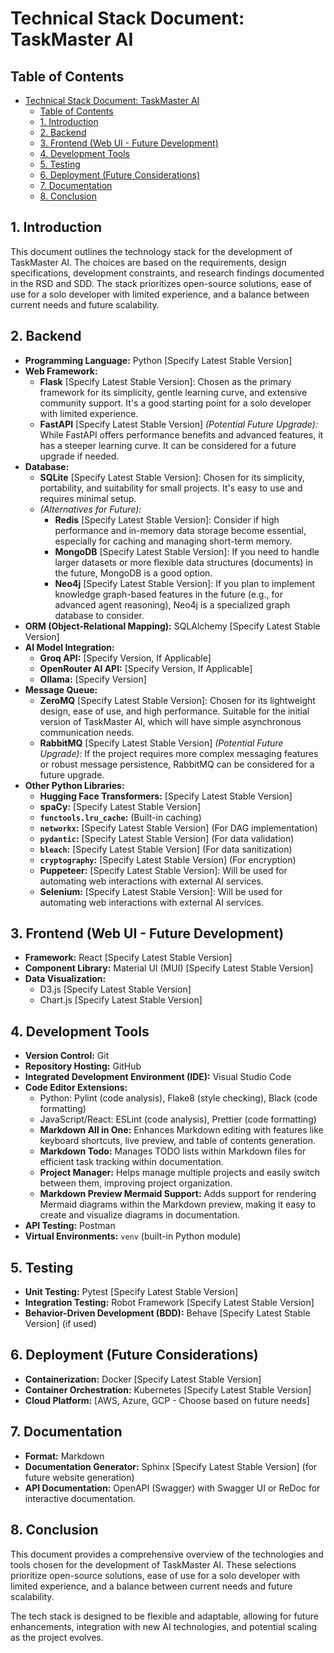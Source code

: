 # Technical Stack Document: TaskMaster AI

## Table of Contents

- [Technical Stack Document: TaskMaster AI](#technical-stack-document-taskmaster-ai)
  - [Table of Contents](#table-of-contents)
  - [1. Introduction](#1-introduction)
  - [2. Backend](#2-backend)
  - [3. Frontend (Web UI - Future Development)](#3-frontend-web-ui---future-development)
  - [4. Development Tools](#4-development-tools)
  - [5. Testing](#5-testing)
  - [6. Deployment (Future Considerations)](#6-deployment-future-considerations)
  - [7. Documentation](#7-documentation)
  - [8. Conclusion](#8-conclusion)


## 1. Introduction

This document outlines the technology stack for the development of TaskMaster AI. The choices are based on the requirements, design specifications, development constraints, and research findings documented in the RSD and SDD.  The stack prioritizes open-source solutions, ease of use for a solo developer with limited experience, and a balance between current needs and future scalability.

## 2. Backend

* **Programming Language:** Python [Specify Latest Stable Version]
* **Web Framework:**
    - **Flask** [Specify Latest Stable Version]: Chosen as the primary framework for its simplicity, gentle learning curve, and extensive community support. It's a good starting point for a solo developer with limited experience. 
    - **FastAPI** [Specify Latest Stable Version]  *(Potential Future Upgrade):*  While FastAPI offers performance benefits and advanced features, it has a steeper learning curve. It can be considered for a future upgrade if needed.
* **Database:**
    - **SQLite** [Specify Latest Stable Version]: Chosen for its simplicity, portability, and suitability for small projects. It's easy to use and requires minimal setup. 
    - *(Alternatives for Future):*
        - **Redis** [Specify Latest Stable Version]:  Consider if high performance and in-memory data storage become essential, especially for caching and managing short-term memory. 
        - **MongoDB** [Specify Latest Stable Version]:  If you need to handle larger datasets or more flexible data structures (documents) in the future, MongoDB is a good option. 
        - **Neo4j** [Specify Latest Stable Version]: If you plan to implement knowledge graph-based features in the future (e.g., for advanced agent reasoning), Neo4j is a specialized graph database to consider. 
* **ORM (Object-Relational Mapping):** SQLAlchemy [Specify Latest Stable Version] 
* **AI Model Integration:**
    - **Groq API:** [Specify Version, If Applicable]
    - **OpenRouter AI API:** [Specify Version, If Applicable] 
    - **Ollama:**  [Specify Version]
* **Message Queue:**
    - **ZeroMQ** [Specify Latest Stable Version]: Chosen for its lightweight design, ease of use, and high performance.  Suitable for the initial version of TaskMaster AI, which will have simple asynchronous communication needs. 
    - **RabbitMQ** [Specify Latest Stable Version] *(Potential Future Upgrade):* If the project requires more complex messaging features or robust message persistence, RabbitMQ can be considered for a future upgrade. 
* **Other Python Libraries:**
    - **Hugging Face Transformers:** [Specify Latest Stable Version]
    - **spaCy:** [Specify Latest Stable Version]
    - **`functools.lru_cache`:** (Built-in caching) 
    - **`networkx`:**  [Specify Latest Stable Version] (For DAG implementation)
    - **`pydantic`:**  [Specify Latest Stable Version] (For data validation)
    - **`bleach`:**  [Specify Latest Stable Version] (For data sanitization)
    - **`cryptography`:**  [Specify Latest Stable Version] (For encryption)
    - **Puppeteer:**  [Specify Latest Stable Version]:  Will be used for automating web interactions with external AI services.
    - **Selenium:**  [Specify Latest Stable Version]:  Will be used for automating web interactions with external AI services.

## 3. Frontend (Web UI - Future Development)

* **Framework:** React [Specify Latest Stable Version]
* **Component Library:** Material UI (MUI) [Specify Latest Stable Version]
* **Data Visualization:** 
    - D3.js [Specify Latest Stable Version]
    - Chart.js [Specify Latest Stable Version]

## 4. Development Tools

* **Version Control:** Git 
* **Repository Hosting:** GitHub
* **Integrated Development Environment (IDE):** Visual Studio Code
* **Code Editor Extensions:**
    - Python: Pylint (code analysis), Flake8 (style checking), Black (code formatting)
    - JavaScript/React: ESLint (code analysis), Prettier (code formatting)
    - **Markdown All in One:**  Enhances Markdown editing with features like keyboard shortcuts, live preview, and table of contents generation.
    - **Markdown Todo:**  Manages TODO lists within Markdown files for efficient task tracking within documentation.
    - **Project Manager:** Helps manage multiple projects and easily switch between them, improving project organization. 
    - **Markdown Preview Mermaid Support:**  Adds support for rendering Mermaid diagrams within the Markdown preview, making it easy to create and visualize diagrams in documentation. 
* **API Testing:** Postman
* **Virtual Environments:**  `venv` (built-in Python module)

## 5. Testing

* **Unit Testing:** Pytest [Specify Latest Stable Version]
* **Integration Testing:** Robot Framework [Specify Latest Stable Version] 
* **Behavior-Driven Development (BDD):** Behave [Specify Latest Stable Version] (if used)

## 6. Deployment (Future Considerations)

* **Containerization:** Docker [Specify Latest Stable Version]
* **Container Orchestration:** Kubernetes [Specify Latest Stable Version] 
* **Cloud Platform:** [AWS, Azure, GCP - Choose based on future needs]

## 7. Documentation

* **Format:** Markdown
* **Documentation Generator:**  Sphinx [Specify Latest Stable Version]  (for future website generation)
* **API Documentation:**  OpenAPI (Swagger) with Swagger UI or ReDoc for interactive documentation.

## 8. Conclusion

This document provides a comprehensive overview of the technologies and tools chosen for the development of TaskMaster AI. These selections prioritize open-source solutions, ease of use for a solo developer with limited experience, and a balance between current needs and future scalability. 

The tech stack is designed to be flexible and adaptable, allowing for future enhancements, integration with new AI technologies, and potential scaling as the project evolves. 


